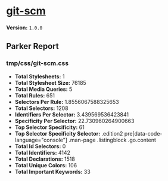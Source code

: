 # [git-scm]( https://git-scm.com )

**Version:** `1.0.0`

## Parker Report

### tmp/css/git-scm.css

- **Total Stylesheets:** 1
- **Total Stylesheet Size:** 76185
- **Total Media Queries:** 5
- **Total Rules:** 651
- **Selectors Per Rule:** 1.8556067588325653
- **Total Selectors:** 1208
- **Identifiers Per Selector:** 3.439569536423841
- **Specificity Per Selector:** 22.730960264900663
- **Top Selector Specificity:** 61
- **Top Selector Specificity Selector:** .edition2 pre[data-code-language="console"] .man-page .listingblock .go.content
- **Total Id Selectors:** 0
- **Total Identifiers:** 4142
- **Total Declarations:** 1518
- **Total Unique Colors:** 106
- **Total Important Keywords:** 33
